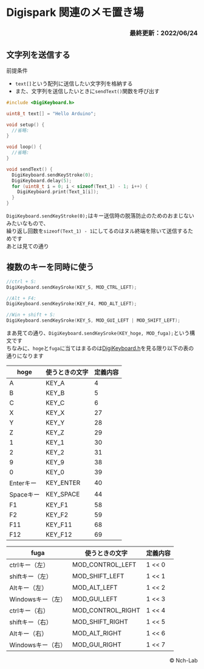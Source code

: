 # Digispark 関連のメモ置き場

<h3><div align="right">最終更新：2022/06/24</div></h3>

## 文字列を送信する

前提条件
- `text[]`という配列に送信したい文字列を格納する  
- また、文字列を送信したいときに`sendText()`関数を呼び出す

```cpp
#include <DigiKeyboard.h>

uint8_t text[] = "Hello Arduino";

void setup() {
  //省略:
}

void loop() {
  //省略:
}

void sendText() {
  DigiKeyboard.sendKeyStroke(0);
  DigiKeyboard.delay(5);
  for (uint8_t i = 0; i < sizeof(Text_1) - 1; i++) {
    DigiKeyboard.print(Text_1[i]);
  }
}
```
`DigiKeyboard.sendKeyStroke(0);`はキー送信時の脱落防止のためのおまじないみたいなもので、  
繰り返し回数を`sizeof(Text_1) - 1`にしてるのはヌル終端を除いて送信するためです  
あとは見ての通り

## 複数のキーを同時に使う

```cpp
//ctrl + S:
DigiKeyboard.sendKeySroke(KEY_S, MOD_CTRL_LEFT);

//Alt + F4:
DigiKeyboard.sendKeySroke(KEY_F4, MOD_ALT_LEFT);

//Win + shift + S:
DigiKeyboard.sendKeySroke(KEY_S, MOD_GUI_LEFT | MOD_SHIFT_LEFT);
```

まあ見ての通り、`DigiKeyboard.sendKeySroke(KEY_hoge, MOD_fuga);`という構文です  
ちなみに、`hoge`と`fuga`に当てはまるのは[DigiKeyboard.h](https://github.com/digistump/DigisparkArduinoIntegration/blob/master/libraries/DigisparkKeyboard/DigiKeyboard.h)を見る限り以下の表の通りになります

| hoge | 使うときの文字 | 定義内容 |
|----|----|----|
| A | KEY_A | 4 |
| B | KEY_B | 5 |
| C | KEY_C | 6 |
| X | KEY_X | 27 |
| Y | KEY_Y | 28 |
| Z | KEY_Z | 29 |
| 1 | KEY_1 | 30 |
| 2 | KEY_2 | 31 |
| 9 | KEY_9 | 38 |
| 0 | KEY_0 | 39 |
| Enterキー | KEY_ENTER | 40 |
| Spaceキー | KEY_SPACE | 44 |
| F1 | KEY_F1 | 58 |
| F2 | KEY_F2 | 59 |
| F11 | KEY_F11 | 68 |
| F12 | KEY_F12 | 69 |

| fuga | 使うときの文字 | 定義内容 |
|----|----|----|
| ctrlキー（左） | MOD_CONTROL_LEFT | 1 << 0 |
| shiftキー（左） | MOD_SHIFT_LEFT | 1 << 1 |
| Altキー（左） | MOD_ALT_LEFT | 1 << 2 |
| Windowsキー（左） | MOD_GUI_LEFT | 1 << 3 |
| ctrlキー（右） | MOD_CONTROL_RIGHT | 1 << 4 |
| shiftキー（右） | MOD_SHIFT_RIGHT | 1 << 5 |
| Altキー（右） | MOD_ALT_RIGHT | 1 << 6 |
| Windowsキー（右） | MOD_GUI_RIGHT | 1 << 7 |

<footer><div align="right">© Nch-Lab</div></footer>
